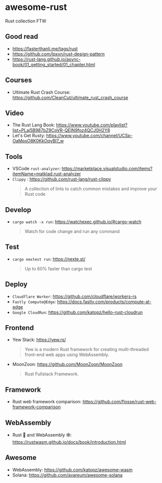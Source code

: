 # awesome-rust
Rust collection FTW

## Good read
- https://fasterthanli.me/tags/rust
- https://github.com/lpxxn/rust-design-pattern
- https://rust-lang.github.io/async-book/01_getting_started/01_chapter.html

## Courses
- Ultimate Rust Crash Course: https://github.com/CleanCut/ultimate_rust_crash_course

## Video
- The Rust Lang Book: https://www.youtube.com/playlist?list=PLai5B987bZ9CoVR-QEIN9foz4QCJ0H2Y8
- Let's Get Rusty: https://www.youtube.com/channel/UCSp-OaMpsO8K0KkOqyBl7_w

## Tools
- VSCode `rust-analyzer`: https://marketplace.visualstudio.com/items?itemName=matklad.rust-analyzer
- `Clippy` : https://github.com/rust-lang/rust-clippy
  > A collection of lints to catch common mistakes and improve your Rust code

## Develop
- `cargo watch -x run`: https://watchexec.github.io/#cargo-watch
  > Watch for code change and run any command

## Test
- `cargo nextest run`: https://nexte.st/
  > Up to 60% faster than cargo test

## Deploy
- `Cloudflare Worker`: https://github.com/cloudflare/workers-rs
- `Fastly Compute@Edge`: https://docs.fastly.com/products/compute-at-edge
- `Google CloudRun`: https://github.com/katopz/hello-rust-cloudrun

## Frontend
- Yew Stack: https://yew.rs/
  > Yew is a modern Rust framework for creating multi-threaded front-end web apps using WebAssembly.
- MoonZoon: https://github.com/MoonZoon/MoonZoon
  > Rust Fullstack Framework.

## Framework
- Rust web framework comparison: https://github.com/flosse/rust-web-framework-comparison

## WebAssembly
- Rust 🦀 and WebAssembly 🕸: https://rustwasm.github.io/docs/book/introduction.html

## Awesome
- WebAssembly: https://github.com/katopz/awesome-wasm
- Solana: https://github.com/avareum/awesome-solana
